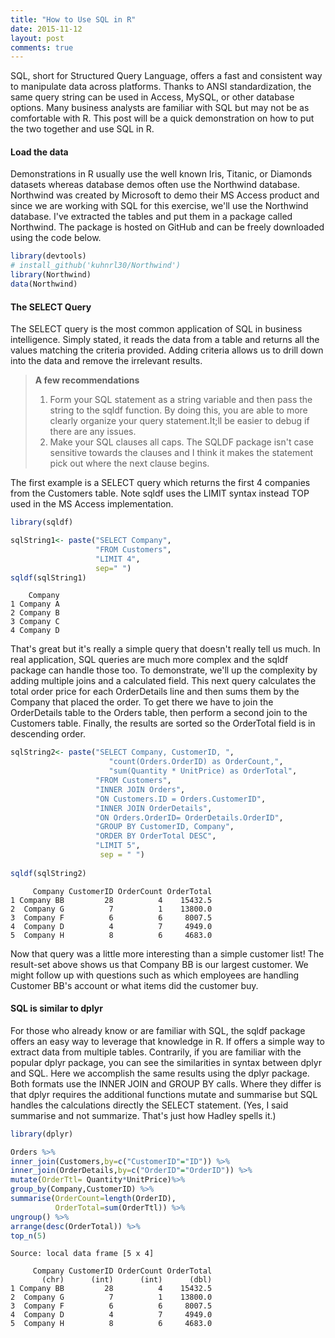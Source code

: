 ```yaml
---
title: "How to Use SQL in R"
date: 2015-11-12
layout: post
comments: true
---
```




SQL, short for Structured Query Language, offers a fast and consistent way to manipulate data across platforms. Thanks to ANSI standardization, the same query string can be used in Access, MySQL, or other database options. Many business analysts are familiar with SQL but may not be as comfortable with R. This post will be a quick demonstration on how to put the two together and use SQL in R. 

#### Load the data 
Demonstrations in R usually use the well known Iris, Titanic, or Diamonds datasets whereas database demos often use the Northwind database.  Northwind was created by Microsoft to demo their MS Access product and since we are working with SQL for this exercise, we'll use the Northwind database. I've extracted the tables and put them in a package called Northwind. The package is hosted on GitHub and can be freely downloaded using the code below.


```r
library(devtools)
# install_github('kuhnrl30/Northwind')
library(Northwind)
data(Northwind)
```
 
#### The SELECT Query 
The SELECT query is the most common application of SQL in business intelligence. Simply stated, it reads the data from a table and returns all the values matching the criteria provided. Adding criteria allows us to drill down into the data and remove the irrelevant results. 

>**A few recommendations**  
> 
>1. Form your SQL statement as a string variable and then pass the string to the sqldf function. By doing this, you are able to more clearly organize your query statement.It;ll be easier to debug if there are any issues. 
>2. Make your SQL clauses all caps. The SQLDF package isn't case sensitive towards the clauses and I think it makes the statement pick out where the next clause begins.
> 

The first example is a SELECT query which returns the first 4 companies from the Customers table. Note sqldf uses the LIMIT syntax instead TOP used in the MS Access implementation. 


```r
library(sqldf)   

sqlString1<- paste("SELECT Company",  
                   "FROM Customers",  
                   "LIMIT 4",  
                   sep=" ")  
sqldf(sqlString1)
```

```
    Company
1 Company A
2 Company B
3 Company C
4 Company D
```
    
    
That's great but it's really a simple query that doesn't really tell us much. In real application, SQL queries are much more complex and the sqldf package can handle those too. To demonstrate, we'll up the complexity by adding multiple joins and a calculated field. This next query calculates the total order price for each OrderDetails line and then sums them by the Company that placed the order. To get there we have to join the OrderDetails table to the Orders table, then perform a second join to the Customers table. Finally, the results are sorted so the OrderTotal field is in descending order.


```r
sqlString2<- paste("SELECT Company, CustomerID, ",  
                      "count(Orders.OrderID) as OrderCount,",  
                      "sum(Quantity * UnitPrice) as OrderTotal",   
                   "FROM Customers",   
                   "INNER JOIN Orders",  
                   "ON Customers.ID = Orders.CustomerID",  
                   "INNER JOIN OrderDetails",  
                   "ON Orders.OrderID= OrderDetails.OrderID",  
                   "GROUP BY CustomerID, Company",   
                   "ORDER BY OrderTotal DESC",   
                   "LIMIT 5",  
                    sep = " ")  
                    
sqldf(sqlString2)
```

```
     Company CustomerID OrderCount OrderTotal
1 Company BB         28          4    15432.5
2  Company G          7          1    13800.0
3  Company F          6          6     8007.5
4  Company D          4          7     4949.0
5  Company H          8          6     4683.0
```
  
    
Now that query was a little more interesting than a simple customer list! The result-set above shows us that Company BB is our largest customer. We might follow up with questions such as which employees are handling Customer BB's account or what items did the customer buy. 

#### SQL is similar to dplyr 
For those who already know or are familiar with SQL, the sqldf package offers an easy way to leverage that knowledge in R. If offers a simple way to extract data from multiple tables. Contrarily, if you are familiar with the popular dplyr package, you can see the similarities in syntax between dplyr and SQL. Here we accomplish the same results using the dplyr package. Both formats use the INNER JOIN and GROUP BY calls. Where they differ is that dplyr requires the additional functions mutate and summarise but SQL handles the calculations directly the SELECT statement.  (Yes, I said summarise and not summarize. That's just how Hadley spells it.)


```r
library(dplyr)

Orders %>%
inner_join(Customers,by=c("CustomerID"="ID")) %>%
inner_join(OrderDetails,by=c("OrderID"="OrderID")) %>%
mutate(OrderTtl= Quantity*UnitPrice)%>%
group_by(Company,CustomerID) %>%
summarise(OrderCount=length(OrderID),
          OrderTotal=sum(OrderTtl)) %>%
ungroup() %>%
arrange(desc(OrderTotal)) %>%
top_n(5)
```

```
Source: local data frame [5 x 4]

     Company CustomerID OrderCount OrderTotal
       (chr)      (int)      (int)      (dbl)
1 Company BB         28          4    15432.5
2  Company G          7          1    13800.0
3  Company F          6          6     8007.5
4  Company D          4          7     4949.0
5  Company H          8          6     4683.0
```

